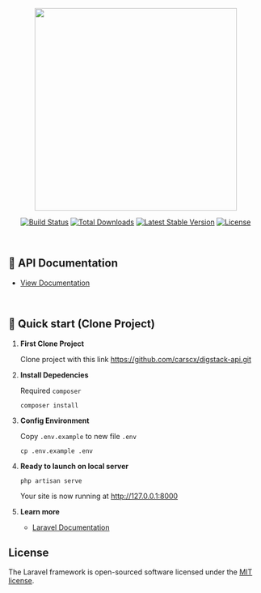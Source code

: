 <p align="center"><a href="https://laravel.com" target="_blank"><img src="https://raw.githubusercontent.com/laravel/art/master/logo-lockup/5%20SVG/2%20CMYK/1%20Full%20Color/laravel-logolockup-cmyk-red.svg" width="400"></a></p>

<p align="center">
<a href="https://travis-ci.org/laravel/framework"><img src="https://travis-ci.org/laravel/framework.svg" alt="Build Status"></a>
<a href="https://packagist.org/packages/laravel/framework"><img src="https://img.shields.io/packagist/dt/laravel/framework" alt="Total Downloads"></a>
<a href="https://packagist.org/packages/laravel/framework"><img src="https://img.shields.io/packagist/v/laravel/framework" alt="Latest Stable Version"></a>
<a href="https://packagist.org/packages/laravel/framework"><img src="https://img.shields.io/packagist/l/laravel/framework" alt="License"></a>
</p>

<br>

## 🚀 API Documentation

-   [View Documentation](https://app.swaggerhub.com/apis-docs/carscx/digstack_api/1.0)

<br>

## 🚀 Quick start (Clone Project)

1.  **First Clone Project**

    Clone project with this link https://github.com/carscx/digstack-api.git

2.  **Install Depedencies**

    Required `composer`

    ```shell
    composer install
    ```

3.  **Config Environment**

    Copy `.env.example` to new file `.env`

    ```shell
    cp .env.example .env
    ```

4.  **Ready to launch on local server**

    ```shell
    php artisan serve
    ```

    Your site is now running at http://127.0.0.1:8000

5.  **Learn more**

    -   [Laravel Documentation](https://laravel.com/docs/9.x/)

## License

The Laravel framework is open-sourced software licensed under the [MIT license](https://opensource.org/licenses/MIT).
